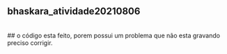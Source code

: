 ## bhaskara_atividade20210806
<br>
## o código esta feito, porem possui um problema que não esta gravando preciso corrigir.
